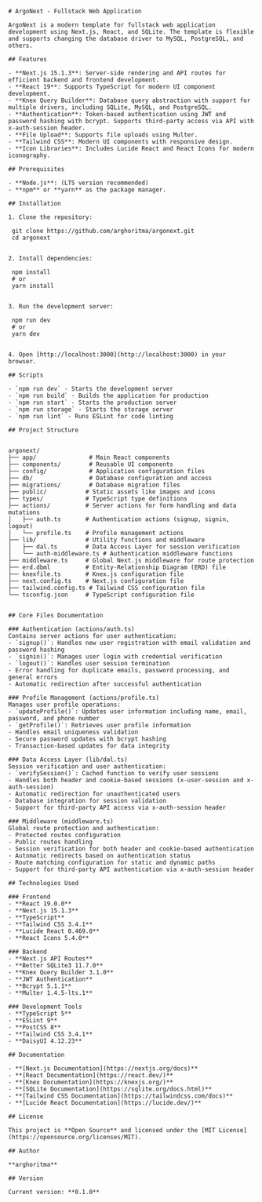     # ArgoNext - Fullstack Web Application

    ArgoNext is a modern template for fullstack web application development using Next.js, React, and SQLite. The template is flexible and supports changing the database driver to MySQL, PostgreSQL, and others.

    ## Features

    - **Next.js 15.1.3**: Server-side rendering and API routes for efficient backend and frontend development.
    - **React 19**: Supports TypeScript for modern UI component development.
    - **Knex Query Builder**: Database query abstraction with support for multiple drivers, including SQLite, MySQL, and PostgreSQL.
    - **Authentication**: Token-based authentication using JWT and password hashing with bcrypt. Supports third-party access via API with x-auth-session header.
    - **File Upload**: Supports file uploads using Multer.
    - **Tailwind CSS**: Modern UI components with responsive design.
    - **Icon Libraries**: Includes Lucide React and React Icons for modern iconography.

    ## Prerequisites

    - **Node.js**: (LTS version recommended)
    - **npm** or **yarn** as the package manager.

    ## Installation

    1. Clone the repository:

     git clone https://github.com/arghoritma/argonext.git
     cd argonext


    2. Install dependencies:

     npm install
     # or
     yarn install


    3. Run the development server:

     npm run dev
     # or
     yarn dev


    4. Open [http://localhost:3000](http://localhost:3000) in your browser.

    ## Scripts

    - `npm run dev` - Starts the development server
    - `npm run build` - Builds the application for production
    - `npm run start` - Starts the production server
    - `npm run storage` - Starts the storage server
    - `npm run lint` - Runs ESLint for code linting

    ## Project Structure


    argonext/
    ├── app/               # Main React components
    ├── components/        # Reusable UI components
    ├── config/            # Application configuration files
    ├── db/                # Database configuration and access
    ├── migrations/        # Database migration files
    ├── public/           # Static assets like images and icons
    ├── types/            # TypeScript type definitions
    ├── actions/          # Server actions for form handling and data mutations
    │   ├── auth.ts       # Authentication actions (signup, signin, logout)
    │   └── profile.ts    # Profile management actions
    ├── lib/              # Utility functions and middleware
    │   ├── dal.ts        # Data Access Layer for session verification
    │   └── auth-middleware.ts # Authentication middleware functions
    ├── middleware.ts     # Global Next.js middleware for route protection
    ├── erd.dbml          # Entity-Relationship Diagram (ERD) file
    ├── knexfile.ts       # Knex.js configuration file
    ├── next.config.ts    # Next.js configuration file
    ├── tailwind.config.ts # Tailwind CSS configuration file
    └── tsconfig.json     # TypeScript configuration file


    ## Core Files Documentation

    ### Authentication (actions/auth.ts)
    Contains server actions for user authentication:
    - `signup()`: Handles new user registration with email validation and password hashing
    - `signin()`: Manages user login with credential verification
    - `logout()`: Handles user session termination
    - Error handling for duplicate emails, password processing, and general errors
    - Automatic redirection after successful authentication

    ### Profile Management (actions/profile.ts)
    Manages user profile operations:
    - `updateProfile()`: Updates user information including name, email, password, and phone number
    - `getProfile()`: Retrieves user profile information
    - Handles email uniqueness validation
    - Secure password updates with bcrypt hashing
    - Transaction-based updates for data integrity

    ### Data Access Layer (lib/dal.ts)
    Session verification and user authentication:
    - `verifySession()`: Cached function to verify user sessions
    - Handles both header and cookie-based sessions (x-user-session and x-auth-session)
    - Automatic redirection for unauthenticated users
    - Database integration for session validation
    - Support for third-party API access via x-auth-session header

    ### Middleware (middleware.ts)
    Global route protection and authentication:
    - Protected routes configuration
    - Public routes handling
    - Session verification for both header and cookie-based authentication
    - Automatic redirects based on authentication status
    - Route matching configuration for static and dynamic paths
    - Support for third-party API authentication via x-auth-session header

    ## Technologies Used

    ### Frontend
    - **React 19.0.0**
    - **Next.js 15.1.3**
    - **TypeScript**
    - **Tailwind CSS 3.4.1**
    - **Lucide React 0.469.0**
    - **React Icons 5.4.0**

    ### Backend
    - **Next.js API Routes**
    - **Better SQLite3 11.7.0**
    - **Knex Query Builder 3.1.0**
    - **JWT Authentication**
    - **Bcrypt 5.1.1**
    - **Multer 1.4.5-lts.1**

    ### Development Tools
    - **TypeScript 5**
    - **ESLint 9**
    - **PostCSS 8**
    - **Tailwind CSS 3.4.1**
    - **DaisyUI 4.12.23**

    ## Documentation

    - **[Next.js Documentation](https://nextjs.org/docs)**
    - **[React Documentation](https://react.dev/)**
    - **[Knex Documentation](https://knexjs.org/)**
    - **[SQLite Documentation](https://sqlite.org/docs.html)**
    - **[Tailwind CSS Documentation](https://tailwindcss.com/docs)**
    - **[Lucide React Documentation](https://lucide.dev/)**

    ## License

    This project is **Open Source** and licensed under the [MIT License](https://opensource.org/licenses/MIT).

    ## Author

    **arghoritma**

    ## Version

    Current version: **0.1.0**
